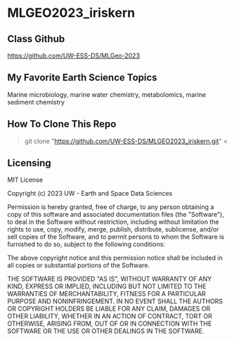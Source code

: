# MLGEO2023_iriskern
## Class Github
https://github.com/UW-ESS-DS/MLGeo-2023

## My Favorite Earth Science Topics
Marine microbiology, marine water chemistry, metabolomics, marine sediment chemistry

## How To Clone This Repo
> git clone "https://github.com/UW-ESS-DS/MLGEO2023_iriskern.git" <

## Licensing
MIT License

Copyright (c) 2023 UW - Earth and Space Data Sciences

Permission is hereby granted, free of charge, to any person obtaining a copy
of this software and associated documentation files (the "Software"), to deal
in the Software without restriction, including without limitation the rights
to use, copy, modify, merge, publish, distribute, sublicense, and/or sell
copies of the Software, and to permit persons to whom the Software is
furnished to do so, subject to the following conditions:

The above copyright notice and this permission notice shall be included in all
copies or substantial portions of the Software.

THE SOFTWARE IS PROVIDED "AS IS", WITHOUT WARRANTY OF ANY KIND, EXPRESS OR
IMPLIED, INCLUDING BUT NOT LIMITED TO THE WARRANTIES OF MERCHANTABILITY,
FITNESS FOR A PARTICULAR PURPOSE AND NONINFRINGEMENT. IN NO EVENT SHALL THE
AUTHORS OR COPYRIGHT HOLDERS BE LIABLE FOR ANY CLAIM, DAMAGES OR OTHER
LIABILITY, WHETHER IN AN ACTION OF CONTRACT, TORT OR OTHERWISE, ARISING FROM,
OUT OF OR IN CONNECTION WITH THE SOFTWARE OR THE USE OR OTHER DEALINGS IN THE
SOFTWARE.
